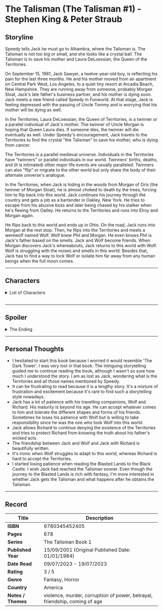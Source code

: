 # The Talisman (The Talisman #1) - Stephen King & Peter Straub

## Storyline
Speedy tells Jack he must go to Alhambra, where the Talisman is. The Talisman is not too big or small, and she looks like a crystal ball. The Talisman is to save his mother and Laura DeLoessian, the Queen of the Territories.

On September 15, 1981, Jack Sawyer, a twelve-year-old boy, is reflecting his pain for the last three months. He and his mother moved from an apartment on Central Park West, Los Angeles, to a quiet tiny resort at Arcadia Beach, New Hampshire. They are running away from someone, probably Morgan Sloat, Jack's late father's business partner, and his mother is dying soon. Jack meets a new friend called Speedy in Funworld. At that stage, Jack is feeling depressed with the passing of Uncle Tommy and is worrying that his mother will be dying as well.

In the Territories, Laura DeLoessian, the Queen of Territories, is a twinner or a parallel individual of Jack's mother. The twinner of Uncle Morgan is hoping that Queen Laura dies. If someone dies, the twinner will die eventually as well. Under Speedy's encouragement, Jack travels to the Territories to find the crystal "the Talisman" to save his mother, who is dying from cancer.

The Territories is a parallel medieval universe. Individuals in the Territories have "twinners" or parallel individuals in our world. Twinners' births, deaths, and (it is intimated) other major life events are usually paralleled. Twinners can also "flip" or migrate to the other world but only share the body of their alternate universe's analogue.

In the Territories, when Jack is hiding in the woods from Morgan of Oris (the twinner of Morgan Sloat), he is almost choked to death by the trees, forcing him to flip back into this world. Jack continues his journey through the country and gets a job as a bartender in Oakley, New York. He tries to escape from his abusive boss and later being chased by his stalker when he's fleeing from Oatley. He returns to the Territories and runs into Elroy and Morgan again. 

He flips back to this world and ends up in Ohio. On the road, Jack runs into Morgan at the rest stop. Then, he flips into the Territories and meets a werewolf named Wolf. Wolf knew Phil and Morgan. He even knows Phil is Jack's father based on the smells. Jack and Wolf become friends. When Morgan discovers Jack's whereabouts, Jack returns to this world with Wolf. Wolf is struggling with the noises and smells in this world. Besides that, Jack has to find a way to lock Wolf or isolate him far away from any human beings when the full moon comes.

***

## Characters
<details>
  <summary>List of Characters</summary>
  
### Lester Speedy Parker
- An old black man with crinkly grey hair and heavy lines cutting through the cheeks.
- Earlier life as a travelling blues musician.
- Working in an amusement park, Arcadia Funworld as a janitor.
- Saved Jack a few years ago from being kidnapped by strangers.
- His twinner is Parkus, a gunslinger in the Territories.
<br>

### Travellin Jack or Jack Sawyer
- A young white boy, 12 years old.
- His father, Philip Sawyer, died in a hunting accident many months ago.
- Moved to Arcadia Beach with his mother without knowing why.
- Worried about his mother dying soon.
<br>

### Lily Cavanaugh (Sawyer)
- Jack's mother.
- Queen of two decades' worth of B movies.
- A widow.
- Nominated for an Academy Award for her role in a movie called Blaze in 1968.
- Her last role was as a cynical ex-prostitute in Motorcycle Maniacs two years after Phil's death.
- Her late husband, Phil Sawyer, was an agent.
- Regular smoker.
<br>

### Laura DeLoessian
- Queen of the Territories.
- Twinner of Lily Cavanaugh.
- Had a son died as an infant at the age of six weeks. It's a similar age when Jack almost died in his crib.
<br>

### Morgan Sloat
- Business partner of Phil Sawyer (Jack's father) and owner of Sawyer & Sloat.
- Seeking to take over Phil's share to pave the way for his son Richard to join the company.
- Has many wicked plans, and Morgan of Orris, living in his body, will execute the plan and kill the people.
<br>

### Morgan of Orris
- Tall and has long hair.
- Limp, one foot's deformed, wears a built-up boot.
- The twinner of Morgan Sloat in the Territories.
- Attempt to kill Jack when he was an infant using Sloat's body.
- Overseen the assassination of Phil Sawyer in Utah and his twinner, Prince Phillip Sawtelle, in the Territories.
<br>

### Captain Farren
- Captain of the Outer Guards.
- Assist Jack in finding his way in the Territories.
<br>

### Smokey Updike
- Owns a bar that hired Jack as a bartender in Oakley.
- Ruthless and abusive.
- Calculative and cheat Jack's wage.
<br>

### Elroy
- Jack's stalker in Oatley as Randolph Scott.
- Working for Morgan of Orris in the Territories.
<br>

### Jerry Bledsoe
- Used to be Sawyer & Sloat's electrician and handyman.
- Died in a freak explosion.
<br>

### Reverend Gardener
- Twinner of Osmond (works for Morgan in the Territories).
- Owner of Sunlight Home, a boys' school for misfits in Indiana.
- Evangelist and psychopath.
- Shot Phil Sawyer in Utah.
<br>

### Richard Sloat
- Son of Morgan Sloat and childhoof friend of Jack Sawyer.
- Denied fantasy after encountering his father's sudden disappearance and reappearing at a different place.
- Studied at Thayer School, a boarding school in Illinois.
<br>  

### Anders
- The depot-keeper.
</details>
<br>

***

## Spoiler
<details>
  <summary>The Ending</summary>
  
- Wolf is shot dead by Sonny, one of the prefects in the Sunlight Home, when he's trying to rescue Jack from being tortured by the Reverend Gardener.
- Jack finds Morgan Sloat's son Richard at a boarding school in Illinois. Richard's schoolmates turn into werewolves. Jack brings Richard along to escape and flip into the Territories.
- In the Territories, Anders is sending a shipment of weapons to Morgan's soldiers. Richard still believes that he is sick and hallucinating, denying the existence of the Territories. Jack decides to take the shipment himself and plan an ambush. They travel via train through the Blasted Lands, a hellish landscape full of fireballs, mutated creatures, and smugglers.
- They flip into California, and Richard finally accepts the Territories' existence. They arrive at Point Venuti and sneak into the Agincourt Hotel (the twinner of the Alhambra Inn). 
- Inside the Black Castle, Jack battles stone suits of armour defending the Talisman and takes it, triggering an earthquake. Jack uses the Talisman to heal Richard, who is dying.
- Morgan and Gardener await Jack to come out from the Black Castle. They are targeting to take on Jack and its Talisman. When Gardener fails to shoot Jack, he confronts Jack face-to-face with a knife. Jack uses the Talisman against Gardener, leaving Gardener with only the skull remaining. Then, Jack faces off with Morgan on the beach, and Morgan is killed by Talisman's reflection when he tries to destroy the Talisman. 
- Jack and Richard flip back into this world and walk to the Mobil station, following the instruction given by Parkus (Speedy's twinner in the Territories). At the station, a Cadillac is parked there waiting for them. Jack fills with joy when he sees Wolf is alive but only discovers that he is Wolf's brother. They travel back to Arcadia Beach to see Jack's mother.
- Jack reunites with Lily and uses the Talisman to save his mother and the Queen.
</details>

***
## Personal Thoughts
- I hesitated to start this book because I worried it would resemble 'The Dark Tower'. I was very lost in that book. The intriguing storytelling guided me to continue reading the book, although I wasn't so sure how much I understood the story. I am as lost as Jack, wondering what is the Territories and all those names mentioned by Speedy.
- It can be frustrating to read because it is a lengthy story. It's a mixture of frustration and excitement because it's rare to find such a storytelling style nowadays. 
- Jack has a lot of patience with his travelling companions, Wolf and Richard. His maturity is beyond his age. He can accept whatever comes to him and tolerate the different shapes and forms of his friends. Sometimes he loses his patience with Wolf but is willing to take responsibility since he was the one who took Wolf into this world.
- Jack allows Richard to continue denying the existence of the Territories and tries to protect Richard from knowing the truth about his father's wicked acts.
- The friendship between Jack and Wolf and Jack with Richard is beautifully written. 
- It's ironic when Wolf struggles to adapt to this world, whereas Richard is hard to accept the Territories.
- I started losing patience when reading the Blasted Lands to the Black Castle. I wish Jack had reached the Talisman sooner. Even though the journey to the Blasted Lands is rich with fantasy,  I'm more interested in whether Jack gets the Talisman and what happens after he obtains the Talisman.
***

## Record
| Title | Description |
| -- | -- |
| **ISBN** | 9780345452405 |
| **Pages** | 678 |
| **Series** | The Talisman Book 1 |
| **Published Year** | 15/09/2001 (Original Published Date: 01/01/1984) |
| **Date Read** | 09/07/2023 - 19/07/2023 |
| **Rating** | 3 / 5 |
| **Genre** | Fantasy, Horror |
| **Country** | America |
| **Notes / Themes** | violence, murder, corruption of power, betrayal, friendship, coming of age | 
